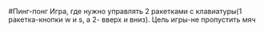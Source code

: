 #Пинг-понг
Игра, где нужно управлять 2 ракетками с клавиатуры(1 ракетка-кнопки w и s, а 2- вверх и вниз). Цель игры-не пропустить мяч
